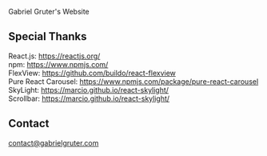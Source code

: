 Gabriel Gruter's Website

## Special Thanks
React.js: https://reactjs.org/  
npm: https://www.npmjs.com/  
FlexView: https://github.com/buildo/react-flexview  
Pure React Carousel: https://www.npmjs.com/package/pure-react-carousel  
SkyLight: https://marcio.github.io/react-skylight/  
Scrollbar: https://marcio.github.io/react-skylight/  

## Contact
contact@gabrielgruter.com